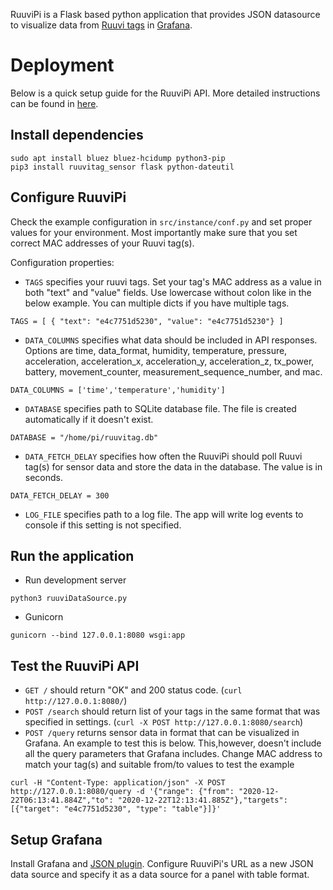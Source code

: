 RuuviPi is a Flask based python application that provides JSON datasource to visualize data from [Ruuvi tags](https://ruuvi.com/) in [Grafana](https://grafana.com/).

# Deployment

Below is a quick setup guide for the RuuviPi API. More detailed instructions can be found in [here](https://mtask.github.io/2020/12/22/raspberrypi-and-ruuvitag-part-two.html).

## Install dependencies

```
sudo apt install bluez bluez-hcidump python3-pip
pip3 install ruuvitag_sensor flask python-dateutil
```

## Configure RuuviPi

Check the example configuration in `src/instance/conf.py` and set proper values for your environment.
Most importantly make sure that you set correct MAC addresses of your Ruuvi tag(s).

Configuration properties:

* `TAGS` specifies your ruuvi tags. Set your tag's MAC address as a value in both "text" and "value" fields. Use lowercase without colon like in the below example. You can multiple dicts if you have multiple tags.

```
TAGS = [ { "text": "e4c7751d5230", "value": "e4c7751d5230"} ]
```

* `DATA_COLUMNS` specifies what data should be included in API responses. Options are time, data_format, humidity, temperature, pressure, acceleration, acceleration_x, acceleration_y, acceleration_z, tx_power, battery, movement_counter, measurement_sequence_number, and mac.

```
DATA_COLUMNS = ['time','temperature','humidity']
```

* `DATABASE` specifies path to SQLite database file. The file is created automatically if it doesn't exist.

```
DATABASE = "/home/pi/ruuvitag.db"
```

* `DATA_FETCH_DELAY` specifies how often the RuuviPi should poll Ruuvi tag(s) for sensor data and store the data in the database. The value is in seconds.

```
DATA_FETCH_DELAY = 300
```

* `LOG_FILE` specifies path to a log file. The app will write log events to console if this setting is not specified.

## Run the application

* Run development server

```
python3 ruuviDataSource.py
```

* Gunicorn

```
gunicorn --bind 127.0.0.1:8080 wsgi:app
```

## Test the RuuviPi API

* `GET /` should return "OK" and 200 status code. (`curl http://127.0.0.1:8080/`)
* `POST /search` should return list of your tags in the same format that was specified in settings. (`curl -X POST http://127.0.0.1:8080/search`)
* `POST /query` returns sensor data in format that can be visualized in Grafana. An example to test this is below. This,however, doesn't include all the query parameters that Grafana includes. Change MAC address to match your tag(s) and suitable from/to values to test the example

```
curl -H "Content-Type: application/json" -X POST http://127.0.0.1:8080/query -d '{"range": {"from": "2020-12-22T06:13:41.884Z","to": "2020-12-22T12:13:41.885Z"},"targets": [{"target": "e4c7751d5230", "type": "table"}]}'
```

## Setup Grafana

Install Grafana and [JSON plugin](https://grafana.com/grafana/plugins/simpod-json-datasource). Configure RuuviPi's URL as a new JSON data source and 
specify it as a data source for a panel with table format.
